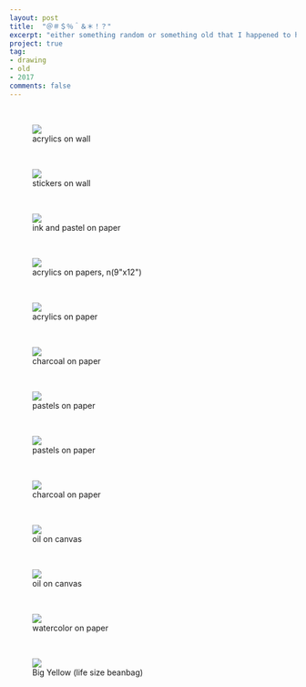 ```yaml
---
layout: post
title:  "＠＃＄％＾＆＊！？"
excerpt: "either something random or something old that I happened to have a photo of"
project: true
tag:
- drawing
- old
- 2017
comments: false
---
```

<br>

<figure>
	<a href="https://drive.google.com/uc?id=1raPImSc2geyXsZ2_Qe14nmsd7AAYUOfR" class="image-popup"><img src="https://drive.google.com/uc?id=1raPImSc2geyXsZ2_Qe14nmsd7AAYUOfR"></a>
	<figcaption> acrylics on wall </figcaption>
</figure>

<br>

<figure>
	<a href="https://drive.google.com/uc?id=1Nh_DCnu0sfgxWdZLtd1gHy0urHxOG4k9" class="image-popup"><img src="https://drive.google.com/uc?id=1Nh_DCnu0sfgxWdZLtd1gHy0urHxOG4k9"></a>
	<figcaption> stickers on wall </figcaption>
</figure>

<br>

<figure>
	<a href="https://drive.google.com/uc?id=1nWb-nNBCDSW89NFJeeeoxQfgtzC3ZevY" class="image-popup"><img src="https://drive.google.com/uc?id=1nWb-nNBCDSW89NFJeeeoxQfgtzC3ZevY"></a>
	<figcaption> ink and pastel on paper </figcaption>
</figure>

<br>

<figure>
	<a href="https://drive.google.com/uc?id=1rmAgYNdzX2_qUNbE_T6CgiwODxowfkVr" class="image-popup"><img src="https://drive.google.com/uc?id=1rmAgYNdzX2_qUNbE_T6CgiwODxowfkVr"></a>
	<figcaption> acrylics on papers, n(9"x12") </figcaption>
</figure>

<br>

<figure>
	<a href="https://drive.google.com/uc?id=1myslhg9NA9HPmq1lr2wFykafjHIh6an7" class="image-popup"><img src="https://drive.google.com/uc?id=1myslhg9NA9HPmq1lr2wFykafjHIh6an7"></a>
	<figcaption> acrylics on paper </figcaption>
</figure>

<br>

<figure>
	<a href="https://drive.google.com/uc?id=0B_c7340CNfFDSFJEdmw1X2pwOGM" class="image-popup"><img src="https://drive.google.com/uc?id=0B_c7340CNfFDSFJEdmw1X2pwOGM"></a>
	<figcaption> charcoal on paper </figcaption>
</figure>

<br>

<figure>
	<a href="https://drive.google.com/uc?id=0B_c7340CNfFDTE1mQm5WSW9WT1k" class="image-popup"><img src="https://drive.google.com/uc?id=0B_c7340CNfFDTE1mQm5WSW9WT1k"></a>
	<figcaption> pastels on paper </figcaption>
</figure>


<br>

<figure>
	<a href="https://drive.google.com/uc?id=0B_c7340CNfFDWURhTjFXVmJPZWs" class="image-popup"><img src="https://drive.google.com/uc?id=0B_c7340CNfFDWURhTjFXVmJPZWs"></a>
	<figcaption> pastels on paper </figcaption>
</figure>

<br>

<figure>
	<a href="https://drive.google.com/uc?id=0B_c7340CNfFDSzJScmswenMySUU" class="image-popup"><img src="https://drive.google.com/uc?id=0B_c7340CNfFDSzJScmswenMySUU"></a>
	<figcaption> charcoal on paper </figcaption>
</figure>

<br>

<figure>
	<a href="https://drive.google.com/uc?id=0B_c7340CNfFDSDExTWdvSWxZX28" class="image-popup"><img src="https://drive.google.com/uc?id=0B_c7340CNfFDSDExTWdvSWxZX28"></a>
	<figcaption> oil on canvas </figcaption>
</figure>
<br>

<figure>
	<a href="https://drive.google.com/uc?id=0B_c7340CNfFDenV1VmwxenFrelk" class="image-popup"><img src="https://drive.google.com/uc?id=0B_c7340CNfFDenV1VmwxenFrelk"></a>
	<figcaption> oil on canvas </figcaption>
</figure>
<br>

<figure>
	<a href="https://drive.google.com/uc?id=0B_c7340CNfFDMGJlQmpqR3oyUE0" class="image-popup"><img src="https://drive.google.com/uc?id=0B_c7340CNfFDMGJlQmpqR3oyUE0"></a>
	<figcaption> watercolor on paper </figcaption>
</figure>

<br>

<figure>
	<a href="https://drive.google.com/uc?id=1dhCqysnvNxW3h7EKUNpq0hzclXwxJDVl" class="image-popup"><img src="https://drive.google.com/uc?id=1dhCqysnvNxW3h7EKUNpq0hzclXwxJDVl"></a>
	<figcaption> Big Yellow (life size beanbag) </figcaption>
</figure>
